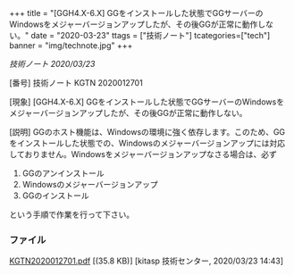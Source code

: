 +++
title = "[GGH4.X-6.X] GGをインストールした状態でGGサーバーのWindowsをメジャーバージョンアップしたが、その後GGが正常に動作しない。"
date = "2020-03-23"
ttags = ["技術ノート"]
tcategories=["tech"]
banner = "img/technote.jpg"
+++


*技術ノート
2020/03/23*

[番号]
技術ノート KGTN 2020012701

[現象]
[GGH4.X-6.X]
GGをインストールした状態でGGサーバーのWindowsをメジャーバージョンアップしたが、その後GGが正常に動作しない。

[説明]
GGのホスト機能は、Windowsの環境に強く依存します。このため、GGをインストールした状態での、Windowsのメジャーバージョンアップには対応しておりません。Windowsをメジャーバージョンアップなさる場合は、必ず

1. GGのアンインストール
2. Windowsのメジャーバージョンアップ
3. GGのインストール

という手順で作業を行って下さい。
### ファイル


[KGTN2020012701.pdf](http://techreport.kitasp.net/attachments/download/4476/KGTN2020012701.pdf) [(35.8 KB)] [kitasp 技術センター, 2020/03/23
14:43]


